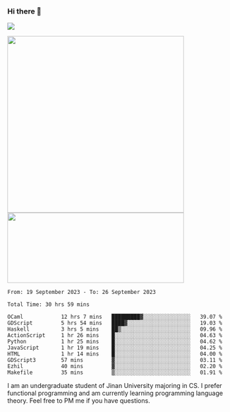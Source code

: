 ### Hi there 👋

<!--
**pe200012/pe200012** is a ✨ _special_ ✨ repository because its `README.md` (this file) appears on your GitHub profile.

Here are some ideas to get you started:

- 🔭 I’m currently working on ...
- 🌱 I’m currently learning ...
- 👯 I’m looking to collaborate on ...
- 🤔 I’m looking for help with ...
- 💬 Ask me about ...
- 📫 How to reach me: ...
- 😄 Pronouns: ...
- ⚡ Fun fact: ...
-->
![](https://www.codewars.com/users/pe200012/badges/large)
<p>
    <img width="400em" src="https://github-readme-stats-git-masterrstaa-rickstaa.vercel.app/api?username=pe200012&show_icons=true&icon_color=f44336&title_color=757de8&rank_icon=github">
    <img width="400em" height="159em" src="https://github-readme-stats-git-masterrstaa-rickstaa.vercel.app/api/top-langs/?username=pe200012&hide=html,cmake,css&title_color=757de8&layout=compact">
</p>

<!--START_SECTION:waka-->

```all_time
From: 19 September 2023 - To: 26 September 2023

Total Time: 30 hrs 59 mins

OCaml            12 hrs 7 mins   █████████▓░░░░░░░░░░░░░░░   39.07 %
GDScript         5 hrs 54 mins   ████▓░░░░░░░░░░░░░░░░░░░░   19.03 %
Haskell          3 hrs 5 mins    ██▒░░░░░░░░░░░░░░░░░░░░░░   09.96 %
ActionScript     1 hr 26 mins    █░░░░░░░░░░░░░░░░░░░░░░░░   04.63 %
Python           1 hr 25 mins    █░░░░░░░░░░░░░░░░░░░░░░░░   04.62 %
JavaScript       1 hr 19 mins    █░░░░░░░░░░░░░░░░░░░░░░░░   04.25 %
HTML             1 hr 14 mins    █░░░░░░░░░░░░░░░░░░░░░░░░   04.00 %
GDScript3        57 mins         ▓░░░░░░░░░░░░░░░░░░░░░░░░   03.11 %
Ezhil            40 mins         ▓░░░░░░░░░░░░░░░░░░░░░░░░   02.20 %
Makefile         35 mins         ▒░░░░░░░░░░░░░░░░░░░░░░░░   01.91 %
```

<!--END_SECTION:waka-->

I am an undergraduate student of Jinan University majoring in CS. I prefer functional programming and am currently learning programming language theory. Feel free to PM me if you have questions.
